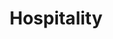 ---
layout: classification
title: Hospitality
image: /img/classifications/hospitality.jpeg
featured: true
applications: true
tags:
 - Hotels
 - Luxury Services
description:
  Hospitality is the relationship between a guest and a host, where in the host receives the guest with goodwill, including the reception and entertainment of guests, visitors, or strangers. Apply to get a first hand experience of the best practices in the industry.
---